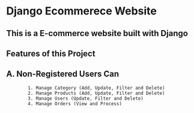 # Django Ecommerece Website
## This is a  E-commerce website built with Django 
## Features of this Project
## A. Non-Registered Users Can
            1. Manage Category (Add, Update, Filter and Delete)
            2. Manage Products (Add, Update, Filter and Delete)
            3. Manage Users (Update, Filter and Delete)
            4. Manage Orders (View and Process)


